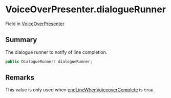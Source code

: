 # VoiceOverPresenter.dialogueRunner

Field in [VoiceOverPresenter](/docs/api/csharp/yarn.unity.voiceoverpresenter.md)

## Summary


The dialogue runner to notify of line completion.


```csharp
public DialogueRunner? dialogueRunner;
```

## Remarks

This value is only used when  <a href="yarn.unity.voiceoverpresenter.endlinewhenvoiceovercomplete.md">endLineWhenVoiceoverComplete</a>  is  `true` .

